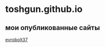 # toshgun.github.io
## мои опубликованные сайты

[evrobolt37]()
<!-- [первый сайт](https://toshgun.github.io/site/ "первый выложенный сайт")
[lesson 12](https://toshgun.github.io/урок%2013/)
[lesson 13](https://toshgun.github.io/header/)
[lesson 14](https://toshgun.github.io/урок%2014/) -->
